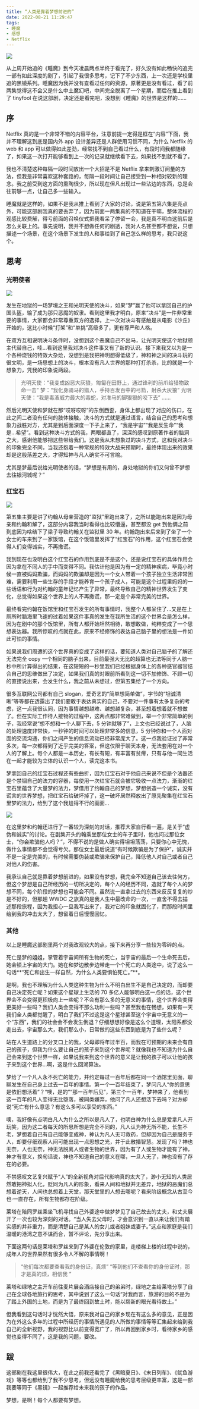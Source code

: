 ```yaml
---
title: “人类是靠着梦想前进的”
date: 2022-08-21 11:29:47
tags:
- 睡魔
- 感想
- Netflix
---
```


![](../images/202208/movie0/0.jpeg)

从上周开始追的《睡魔》到今天凌晨两点半终于看完了，好久没有如此畅快的追完一部有如此深度的剧了，引起了我很多思考，记下了不少东西，上一次还是学校里追的黑镜系列。睡魔因为我并没有查看过任何的资源，原著更是没有看过，看了前两集觉得这不会又是什么中土魔幻吧，中间完全脱离了一个星期，而后在推上看到了 tinyfool 在说这部剧，决定还是看完吧，没想到《睡魔》的世界是这样的......

## 序
Netflix 真的是一个非常不错的内容平台，注意前提一定得是框在“内容”下面，我并不理解这到底是国内外 app 设计差异还是人群使用习惯不同，为什么 Netflix 的 web 和 app 可以做得如此差劲，经常找不到自己看过什么，有段时间我都随缘了，如果这一次打开能够看到上一次的记录就继续看下去，如果找不到就不看了。

我也不清楚这种每隔一段时间放出一个大招是不是 Netflix 拿来刺激订阅量的方法，但我是非常喜欢这种套路的，每隔一段时间让自己接受到一种相对较新的理念。我之前受到这方面的熏陶很少，所以现在但凡出现过一些沾边的东西，总是会往前够一点，让自己多一些输入。

睡魔就是这样的，如果不是我从推上看到了大家的讨论，说是第五第六集是亮点外，可能这部剧我真的要丢弃了，因为前面一两集真的不知道在干嘛，整体流程的观感比较费解，得亏前面的召唤仪式把我看呆了停留一会，我是真不明白这前后是怎么关联上的。事先说明，我并不想做任何的剧透，我对人名甚至都不想说，只想描述一个场景，在这个场景下发生的人和事给到了自己怎么样的思考，我只说这个。

## 思考

### 光明使者

![](../images/202208/movie0/2.png)

发生在地狱的一场梦境之王和光明天使的决斗，如果“梦”赢了他可以拿回自己的护国头盔，输了成为那只恶魔的奴隶。看到这里我才明白，原来“决斗”是一件非常重要的事情，大家都会非常尊重双方的选择，上一次对决斗有感触是从电影《沙丘》开始的，这比小时候“打架”和“单挑”高级多了，更有尊严和人格。

在双方互相说明决斗条件时，没想到这个恶魔自己不出马，让光明天使这个地狱领主代替自己，哇...看到这里我对决斗这件事又有了新的认识。接下来我又以为是一个各种烧钱的特效大杂烩，没想到是我把神明想得低级了，神和神之间的决斗玩的很文明，是一场思想上的决斗，根本没有凡人世界的那种打打杀杀，比的就是一个想象力，凭我的印象说两段。

> 光明天使：“我变成凶恶大灰狼，匍匐在田野上，通过锋利的前爪给猎物致命一击”
> 梦：“我化身骑马的猎人，手持百发百中的弓箭，射杀大灰狼”
> 光明天使：“我是毒液威力最大的毒蛇，对准马的脚狠狠的咬下去”
> ......

然后光明天使和梦就在那“哎呀哎呀”的东倒西歪，身体上都出现了对应的伤口，在此之间二者没有任何的肢体接触，决斗的方式就是通过语言，结合自己的思考和想象力战胜对方，尤其是到后面深度一下子上来了，“我是宇宙”“我是反生命”“我是...希望”。看到这种决斗方式的我，两眼都直了，深深的感叹到原著作者的脑洞之大，感谢他能够把这些带给我们。这是我从未想象过的决斗方式，这和我对决斗的印象完全不同，当我还抱着一种常规的特效大战来预期时，最终体现出来的效果却是这般落差之大，才得知神与凡人确实不可言喻。

尤其是梦最后说给光明使者的话，“梦想是有用的，身处地狱的你们又何曾不梦想去往银河城呢？”

### 红宝石

![](../images/202208/movie0/1.png)

第五集主要是讲了约翰从母亲营造的“监狱”里跑出来了，之所以能跑出来是因为母亲和约翰和解了，这部分内容我当时看得也比较懵逼，甚至都没 get 到他俩之前到底因为啥结下了梁子导致约翰关在监狱里 30 年。约翰跑出来后来到了坐了一个女士的车来到了一家饭馆，在这个饭馆里发挥了“红宝石”的作用，这个红宝石会使得人们变得诚实，不再撒谎。

我到现在也没明白这个红宝石的作用到底是不是这个，还是说红宝石的具体作用会因为拿在不同人的手中而变得不同。我估计他是因为有一定的精神疾病，毕竟小时候一直被妈妈欺骗，而妈妈的欺骗却是因为一个女人带着一个孩子独立生活非常困难，需要利用一些生存的手段才能养育一个孩子成人，可能是这个过程里妈妈的一些话语和行为对约翰的童年记忆产生了异常，最终导致自己的精神世界发生了变化，总觉得如果这个世界上的人不再撒谎，那一定是个非常完美的世界。

最终看完约翰在饭馆里和红宝石发生的所有事情时，我整个人都呆住了...又是在上厕所时脑海里飞速的过着如果这件事真的发生在我所生活的这个世界会是怎么样，因为在剧中的那个饭馆里，所有人都开始坦然相待，敢想敢做，纯粹变成了一个思想表达器。我所惊叹的点就在此，原来不经修饰的表达自己脑子里的想法是一件如此可怕的事情。

如果说我们周遭的这个世界真的变成了这样的话，要知道人类对自己脑子的了解还无法完全 copy 一个相同的脑子出来，目前最强大无比的超算也无法等同于人脑一秒中所计算得出的结果，在这短短的一秒里我们已经根据身体上的各种感官器官结合自己的思维做出了决定，如果我们真的对眼前所看到这一切不加修饰、不顾一切的直接说出来，会发生什么，我之前从未想过，但第五集给了一个方向。

很多互联网公司都有自己 slogan，爱奇艺的“简单想简单做”，字节的“坦诚清晰”等等都在透露出了我们要敢于表达真实的自己，不要对一件事有太多复杂的考虑，这一点我很认同，因为事情越想越难、越想越复杂，甚至想着想着就不想做了。但在实际工作待人接物的过程中，这两点都非常难做到，举一个非常简单的例子，我经常说“想不想和一个人聊下去，5 分钟就够了”，上文也已经说过了，人脑的处理速度非常快，一秒钟的时间可以处理非常多的信息，5 分钟你和一个人面对面的交流沟通，你们之间产生的信息流动已经非常庞大了。这一点我验证过了非常多次，每一次都得到了近乎完美的答案，但这仅限于聊天本身，无法套用在对一个人的了解上。每个人都是一本历史，有长有短，有丰富有贫瘠，只有与他一同生活在一起才能较为立体的认识一个人，读完这本书。

梦拿回自己的红宝石过程还有些曲折，因为红宝石对于他自己来说不但是个法器还是个禁锢自己的法力的容器，每使用一次红宝石就会被它吸收一点法力，渐渐的红宝石里蕴含了大量梦的法力，梦借用了约翰自己的梦想，梦想创造一个诚实，没有谎言的世界梦想，把红宝石给破坏掉了，这一破坏居然释放出了原先聚集在红宝石里梦的法力，给到了这个我尬得不行的画面...

![](../images/202208/movie0/3.png)

在这里梦和约翰还进行了一番较为深刻的对话，推荐大家自行看一遍，是关于“虚伪和诚实”的讨论。在剧集开头约翰乘坐那位女士的车子里时，他也问过那位女士，“你会欺骗他人吗？”，不得不说的是做人确实得坦坦荡荡，只要你心中无愧，做什么事情都不会觉得亏欠。那位女士最后说道“有时候欺骗是为了保护”，诚实并不是一定是完美的，有时候需要伪装或欺骗来保护自己，降低他人对自己或者自己对他人的伤害。

我承认自己就是靠着梦想前进的，如果没有梦想，我完全不知道自己该去往何方，但这个梦想是自己所经历的一切所决定的，每个人的经历不同，造就了每个人的梦想不同，每个阶段的梦想也可能会不同。虽然说一直拿过去的东西来反反复复的炒是不好的，但那趟 WWDC 之旅真的是我人生中最改命的一次，一直舍不得去描述那段旅程，因为我担心一旦我写出来了，我对它的印象就固化了，而那段时间里给到我的冲击太大了，想留着日后慢慢回忆。

### 其他
以上是睡魔这部剧里两个对我改观较大的点，接下来再分享一些较为零碎的点。

死亡是梦的姐姐，掌管着宇宙间所有生物的死亡，当宇宙的最后一个生命死去后，她会锁上宇宙的大门。她在和梦边散步边带走一个个死亡的人类途中，说了这么一句话**“死亡和出生一样自然，为什么人类要惧怕死亡。”**。

是啊，我也不理解为什么人类这种生物为什么不明白出生不是自己决定的，而却要自己决定死亡呢？如果这个星球上生活的 70 多亿人能够明白这一点的话，这个世界会不会变得更积极向上一些呢？不会有那么多的无意义的事情，这个世界会变得更美好一些吗？我们人类会变得不那么功利一些吗？甚至我也在畅想，如果有一天我们全人类都觉醒了，明白了我们不过这是这个星球甚至这个宇宙中无意义的一个“东西”，我们的社会会不会发生倒退？仔细想想好像是这么个道理，太阳系都没走出去，宇宙那么大，我们那么小，日常做的这些东西到底是为了些什么呢？

站在人生道路上的分叉口上的我，父母即将年过半百，而我在可预期的未来会有自己的孩子，但我为什么要让自己的孩子来到这个世界呢？就像我也不知道为什么自己会来到这个世界一样，如果说我来到这个世界的意义是让我的孩子可以让他的孩子来到这个世界...啊，这是什么回溯算法。

梦给了一个凡人永不死亡的能力，并约定每过一百年后都在同一个酒馆里见面，聊聊发生在自己身上过去一百年的事情。第一个一百年结束了，梦问凡人“你的意思是依旧想活着”？“噢，是的”“那一百年后见”，第三个一百年，梦神来了，他看到这一百年的凡人变得无比堕落，被同类嫌弃，他问了凡人还想活下去吗？对方却说“死亡有什么意思？有这么多可以享受的东西。”

噢，我好像有点明白凡人为什么之所以是凡人了，也明白神为什么总是爱拿凡人开玩笑，因为这二者每天的所思所想是完全不同的，凡人认为神无所不能，长生不老，梦想着自己有自己能够变成神，神认为凡人无可救药，但却因为自己是服务于人，却要仔细观察人间可能出现一点思想之光，并于此散播智慧。发现了吗？神也无奈，人也无奈，神无法脱离人或者生物的世界，因为有了人或生物才能有了神，神才有意义，换句话说，神也不知道自己的意义在哪，一旦人无了，神也没有了存在的必要。

不禁感叹文艺复兴赋予“人”的全新视角对后代影响真的太大了，渺小无知的人类居然敢把神拟人化，贬同为凡人的形象，看来人间和地狱并无差异，地狱的恶魔们总想着逆天，人间也总想着上天堂，那天堂里的人想去哪呢？看来阶级概念从古至今也·一直存在，所有生物都存在阶级。

莱塔在陪同罗丝乘坐飞机寻找自己外婆途中做梦梦见了自己故去的丈夫，和丈夫展开了一次也较为深刻的对话。“当人失去父母时，才会意识到一直以来让我们有踏实感的并非重力，而是清楚自己是某人的女儿或者姐妹或妻子。”这点和家庭是我们温暖的港湾之意不谋而合，暂不评论，先分享出来。

下面这两句话是莱塔和罗丝来到了外婆在伦敦的家里，走楼梯上楼的过程中说的，成年人的世界果然有很多令人不解的事情啊！

> “他们每次都要查看我的身份证，真烦”
> “等到他们不查看你的身份证时，那才是真的烦，相信我 ”

莱塔和绿地之主开车前往麦片展会酒店接自己的弟弟时，绿地之主给莱塔分享了自己在全球各地旅行的思考，其中说到了这么一句话“对我而言，旅游的目的不是为了踏上外国的土地，而是为了最终回到故土时，能以崭新的眼光看待故土。”

但我看到这句话时才恍然大悟，原来我对自己的家乡现在有这么多的意见，正是因为在外这么多年的过程中所经历的事情所遇见的人所做的事情等等汇集起来给到我自己的全新视野，我的视野比以前变得宽广了，所以再回到家乡时，看待家乡的感觉也变得不同了，这是我的问题，要改。

## 跋
这部剧在我这里很伟大，在此之前我还看完了《黑暗夏日》、《末日列车》、《鱿鱼游戏》等等也都给到了我不少思考，但远没有睡魔给我的思考层级更丰富，这是一部我要等同于《黑镜》一起推荐给未来我的孩子的作品。

梦想，是啊！每个人都要有梦想。